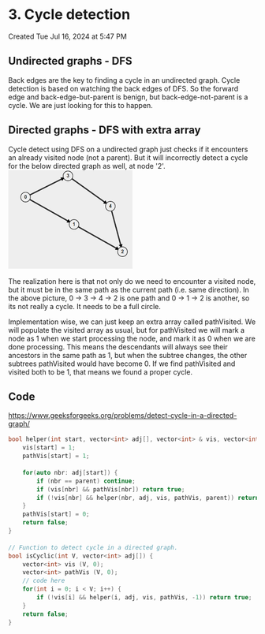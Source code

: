 # 3. Cycle detection
Created Tue Jul 16, 2024 at 5:47 PM

## Undirected graphs - DFS
Back edges are the key to finding a cycle in an undirected graph. Cycle detection is based on watching the back edges of DFS. So the forward edge and back-edge-but-parent is benign, but back-edge-not-parent is a cycle. We are just looking for this to happen.

## Directed graphs - DFS with extra array
Cycle detect using DFS on a undirected graph just checks if it encounters an already visited node (not a parent). But it will incorrectly detect a cycle for the below directed graph as well, at node '2'.
![](../../../../../../assets/3-Cycle-detection-image-1-1a642cda.png)

The realization here is that not only do we need to encounter a visited node, but it must be in the same path as the current path (i.e. same direction). In the above picture, 0 -> 3 -> 4 -> 2 is one path and 0 -> 1 -> 2 is another, so its not really a cycle. It needs to be a full circle.

Implementation wise, we can just keep an extra array called pathVisited. We will populate the visited array as usual, but for pathVisited we will mark a node as 1 when we start processing the node, and mark it as 0 when we are done processing. This means the descendants will always see their ancestors in the same path as 1, but when the subtree changes, the other subtrees pathVisited would have become 0. If we find pathVisited and visited both to be 1, that means we found a proper cycle.

## Code
https://www.geeksforgeeks.org/problems/detect-cycle-in-a-directed-graph/

```cpp
bool helper(int start, vector<int> adj[], vector<int> & vis, vector<int> & pathVis, int parent) {
	vis[start] = 1;
	pathVis[start] = 1;
	
	for(auto nbr: adj[start]) {
		if (nbr == parent) continue;
		if (vis[nbr] && pathVis[nbr]) return true;
		if (!vis[nbr] && helper(nbr, adj, vis, pathVis, parent)) return true;
	}
	pathVis[start] = 0;
	return false;
}

// Function to detect cycle in a directed graph.
bool isCyclic(int V, vector<int> adj[]) {
	vector<int> vis (V, 0);
	vector<int> pathVis (V, 0);
	// code here
	for(int i = 0; i < V; i++) {
		if (!vis[i] && helper(i, adj, vis, pathVis, -1)) return true;
	}
	return false;
}
```